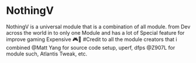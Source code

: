 # NothingV
NothingV is a universal module that is a combination of all module.
from Dev across the world in to only one Module and has a lot of Special feature for improve gaming Expensive 🎮🎯
#Credit to all the module creators that i combined 
@Matt Yang for source code setup, uperf, dfps
@Z907L for module such, Atlantis Tweak, etc.
